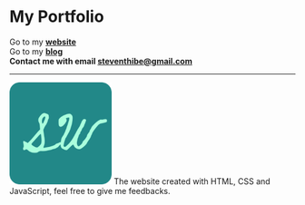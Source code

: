 # My Portfolio

Go to my **[website](https://stevetanus.github.io)** <br>
Go to my **[blog](https://stevethibe.netlify.app)** <br>
**Contact me with email <steventhibe@gmail.com>**

---

[![My portfolio is online now!](content/ex-portfolio/assets/img/apple-touch-icon.png "portfolio")](https://stevetanus.github.io)
The website created with HTML, CSS and JavaScript, feel free to give me feedbacks.
